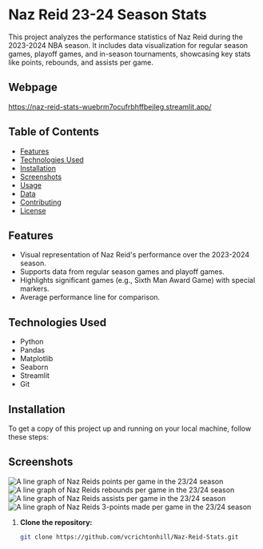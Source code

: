 # Naz Reid 23-24 Season Stats

This project analyzes the performance statistics of Naz Reid during the 2023-2024 NBA season. It includes data visualization for regular season games, playoff games, and in-season tournaments, showcasing key stats like points, rebounds, and assists per game.

## Webpage
https://naz-reid-stats-wuebrm7ocufrbhffbejleg.streamlit.app/

## Table of Contents
- [Features](#features)
- [Technologies Used](#technologies-used)
- [Installation](#installation)
- [Screenshots](#screenshots)
- [Usage](#usage)
- [Data](#data)
- [Contributing](#contributing)
- [License](#license)

## Features
- Visual representation of Naz Reid's performance over the 2023-2024 season.
- Supports data from regular season games and playoff games.
- Highlights significant games (e.g., Sixth Man Award Game) with special markers.
- Average performance line for comparison.

## Technologies Used
- Python
- Pandas
- Matplotlib
- Seaborn
- Streamlit
- Git

## Installation

To get a copy of this project up and running on your local machine, follow these steps:

## Screenshots
![A line graph of Naz Reids points per game in the 23/24 season](screenshots/Screenshot%202024-09-27%20at%207.05.04%E2%80%AFPM.png)
![A line graph of Naz Reids rebounds per game in the 23/24 season](screenshots/Screenshot%202024-09-27%20at%207.05.13%E2%80%AFPM.png)
![A line graph of Naz Reids assists per game in the 23/24 season](screenshots/Screenshot%202024-09-27%20at%207.05.22%E2%80%AFPM.png)
![A line graph of Naz Reids 3-points made per game in the 23/24 season](screenshots/Screenshot%202024-09-27%20at%207.05.42%E2%80%AFPM.png)

1. **Clone the repository:**
   ```bash
   git clone https://github.com/vcrichtonhill/Naz-Reid-Stats.git
